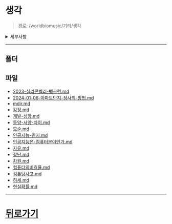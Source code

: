# 생각
> 경로: /worldbiomusic/기타/생각
<details>
<summary>세부사항</summary>

- 폴더: 0
- 파일: 16
</details>

---


## 폴더

## 파일
- [2023-실리콘벨리-뱅크런.md](./2023-실리콘벨리-뱅크런.md)
- [2024-01-06-아파트단지-장사의-방법.md](./2024-01-06-아파트단지-장사의-방법.md)
- [mdir.md](./mdir.md)
- [감정.md](./감정.md)
- [개발-성향.md](./개발-성향.md)
- [동양-서양-차이.md](./동양-서양-차이.md)
- [모순.md](./모순.md)
- [인공지능-인지.md](./인공지능-인지.md)
- [인공지능은-컴퓨터분야인가.md](./인공지능은-컴퓨터분야인가.md)
- [자유.md](./자유.md)
- [장난.md](./장난.md)
- [차원.md](./차원.md)
- [컴퓨터의비효율.md](./컴퓨터의비효율.md)
- [컴퓨팅사고.md](./컴퓨팅사고.md)
- [허세.md](./허세.md)
- [현실확률.md](./현실확률.md)
---
# [뒤로가기](../mdir.md)
